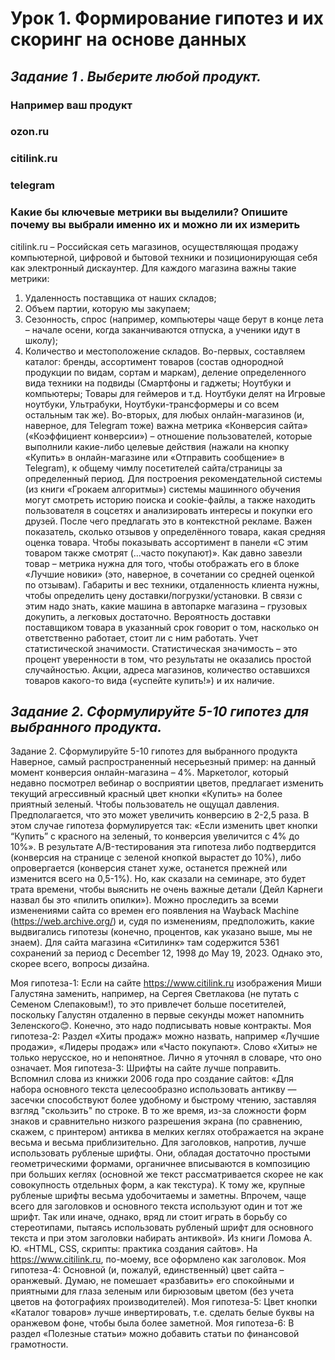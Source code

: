 # Урок 1. Формирование гипотез и их скоринг на основе данных
## *Задание 1 . Выберите любой продукт.*
### Например ваш продукт
### ozon.ru
### citilink.ru
### telegram

### Какие бы ключевые метрики вы выделили? Опишите почему вы выбрали именно их и можно ли их измерить

citilink.ru – Российская сеть магазинов, осуществляющая продажу компьютерной, цифровой и бытовой техники и позиционирующая себя как электронный дискаунтер.
Для каждого магазина важны такие метрики:
1. Удаленность поставщика от наших складов;
2. Объем партии, которую мы закупаем;
3. Сезонность, спрос (например, компьютеры чаще берут в конце лета – начале осени, когда заканчиваются отпуска, а ученики идут в школу);
4. Количество и местоположение складов.
Во-первых, составляем каталог: бренды, ассортимент товаров (состав однородной продукции по видам, сортам и маркам), деление определенного вида техники на подвиды (Смартфоны и гаджеты; Ноутбуки и компьютеры; Товары для геймеров и т.д. Ноутбуки делят на Игровые ноутбуки, Ультрабуки, Ноутбуки-трансформеры и со всем остальным так же).
Во-вторых, для любых онлайн-магазинов (и, наверное, для Telegram тоже) важна метрика «Конверсия сайта» («Коэффициент конверсии») – отношение пользователей, которые выполнили какие-либо целевые действия (нажали на кнопку «Купить» в онлайн-магазине или «Отправить сообщение» в Telegram), к общему чимлу посетителей сайта/страницы за определенный период.
Для построения рекомендательной системы (из книги «Грокаем алгоритмы») системы машинного обучения могут смотреть историю поиска и cookie-файлы, а также находить пользователя в соцсетях и анализировать интересы и покупки его друзей. После чего предлагать это в контекстной рекламе.
Важен показатель, сколько отзывов у определённого товара, какая средняя оценка товара. Чтобы показывать ассортимент в панели «С этим товаром также смотрят (…часто покупают)».
Как давно завезли товар – метрика нужна для того, чтобы отображать его в блоке «Лучшие новики» (это, наверное, в сочетании со средней оценкой по отзывам).
Габариты и вес техники, отдаленность клиента нужны, чтобы определить цену доставки/погрузки/установки. В связи с этим надо знать, какие машина в автопарке магазина – грузовых докупить, а легковых достаточно.
Вероятность доставки поставщиком товара в указанный срок говорит о том, насколько он ответственно работает, стоит ли с ним работать. Учет статистической значимости. Статистическая значимость – это процент уверенности в том, что результаты не оказались простой случайностью.
Акции, адреса магазинов, количество оставшихся товаров какого-то вида («успейте купить!») и их наличие.

## *Задание 2. Сформулируйте 5-10 гипотез для выбранного продукта.*
Задание 2. Сформулируйте 5-10 гипотез для выбранного продукта
Наверное, самый распространенный несерьезный пример: на данный момент конверсия онлайн-магазина – 4%. Маркетолог, который недавно посмотрел вебинар о восприятии цветов, предлагает изменить текущий агрессивный красный цвет кнопки «Купить» на более приятный зеленый. Чтобы пользователь не ощущал давления. Предполагается, что это может увеличить конверсию в 2-2,5 раза. В этом случае гипотеза формулируется так: «Если изменить цвет кнопки “Купить” с красного на зеленый, то конверсия увеличится с 4% до 10%».
В результате A/B-тестирования эта гипотеза либо подтвердится (конверсия на странице с зеленой кнопкой вырастет до 10%), либо опровергается (конверсия станет хуже, останется прежней или изменится всего на 0,5-1%).
Но, как сказали на семинаре, это будет трата времени, чтобы выяснить не очень важные детали (Дейл Карнеги назвал бы это «пилить опилки»).
Можно проследить за всеми изменениями сайта со времен его появления на Wayback Machine (https://web.archive.org/) и, судя по изменениям, предположить, какие выдвигались гипотезы (конечно, процентов, как указано выше, мы не знаем). Для сайта магазина «Ситилинк» там содержится 5361 сохранений за период с December 12, 1998 до May 19, 2023. Однако это, скорее всего, вопросы дизайна.

Моя гипотеза-1: Если на сайте https://www.citilink.ru изображения Миши Галустяна заменить, например, на Сергея Светлакова (не путать с Семеном Слепаковым!), то это привлечет больше посетителей, поскольку Галустян отдаленно в первые секунды может напомнить Зеленского😊. Конечно, это надо подписывать новые контракты.
Моя гипотеза-2: Раздел «Хиты продаж» можно назвать, например «Лучшие продажи», «Лидеры продаж» или «Часто покупают». Слово «Хиты» не только нерусское, но и непонятное. Лично я уточнял в словаре, что оно означает.
Моя гипотеза-3: Шрифты на сайте лучше поправить. Вспомнил слова из книжки 2006 года про создание сайтов: «Для набора основного текста целесообразно использовать антикву — засечки способствуют более удобному и быстрому чтению, заставляя взгляд "скользить" по строке. В то же время, из-за сложности форм знаков и сравнительно низкого разрешения экрана (по сравнению, скажем, с принтером) антиква в мелких кеглях отображается на экране весьма и весьма приблизительно.
Для заголовков, напротив, лучше использовать рубленые шрифты. Они, обладая достаточно простыми геометрическими формами, органичнее вписываются в композицию при больших кеглях (основной же текст рассматривается скорее не как совокупность отдельных форм, а как текстура). К тому же, крупные рубленые шрифты весьма удобочитаемы и заметны.
Впрочем, чаще всего для заголовков и основного текста используют один и тот же шрифт. Так или иначе, однако, вряд ли стоит играть в борьбу со стереотипами, пытаясь использовать рубленый шрифт для основного текста и при этом заголовки набирать антиквой». Из книги Ломова А. Ю. «HTML, CSS, скрипты: практика создания сайтов». На https://www.citilink.ru, по-моему, все оформлено как заголовок.
Моя гипотеза-4: Основной (и, пожалуй, единственный) цвет сайта – оранжевый. Думаю, не помешает «разбавить» его спокойными и приятными для глаза зеленым или бирюзовым цветом (без учета цветов на фотографиях производителей).
Моя гипотеза-5: Цвет кнопки «Каталог товаров» лучше инвертировать, т.е. сделать белые буквы на оранжевом фоне, чтобы была более заметной.
Моя гипотеза-6: В раздел «Полезные статьи» можно добавить статьи по финансовой грамотности.